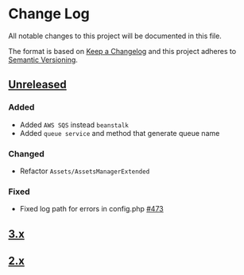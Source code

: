 # Change Log
All notable changes to this project will be documented in this file.

The format is based on [Keep a Changelog](http://keepachangelog.com/)
and this project adheres to [Semantic Versioning](http://semver.org/).

## [Unreleased]
### Added
- Added `AWS SQS` instead `beanstalk`
- Added `queue service` and method that generate queue name

### Changed
- Refactor `Assets/AssetsManagerExtended`

### Fixed
- Fixed log path for errors in config.php [#473](https://github.com/phalcon/forum/issues/473)

## [3.x](CHANGELOG-3.md)
## [2.x](CHANGELOG-2.md)

[Unreleased]: https://github.com/phalcon/forum/compare/v3.5.0...HEAD
